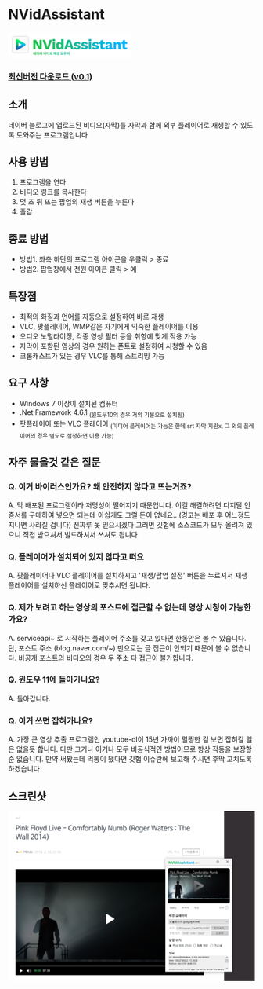 # NVidAssistant
<img src="banner.png" width="50%" height="50%">

### [최신버전 다운로드 (v0.1)](https://github.com/pdjdev/NVidAssistant/releases/download/v0.1/NVidAssistant.exe)

## 소개
네이버 블로그에 업로드된 비디오(자막)를 자막과 함께 외부 플레이어로 재생할 수 있도록 도와주는 프로그램입니다

## 사용 방법
1. 프로그램을 연다
2. 비디오 링크를 복사한다
3. 몇 초 뒤 뜨는 팝업의 재생 버튼을 누른다
4. 즐감

## 종료 방법
* 방법1. 좌측 하단의 프로그램 아이콘을 우클릭 > 종료
* 방법2. 팝업창에서 전원 아이콘 클릭 > 예

## 특장점
- 최적의 화질과 언어를 자동으로 설정하여 바로 재생
- VLC, 팟플레이어, WMP같은 자기에게 익숙한 플레이어를 이용
- 오디오 노멀라이징, 각종 영상 필터 등을 취향에 맞게 적용 가능
- 자막이 포함된 영상의 경우 원하는 폰트로 설정하여 시청할 수 있음
- 크롬캐스트가 있는 경우 VLC를 통해 스트리밍 가능

## 요구 사항
- Windows 7 이상이 설치된 컴퓨터
- .Net Framework 4.6.1 <sub>(윈도우10의 경우 거의 기본으로 설치됨)</sub>
- 팟플레이어 또는 VLC 플레이어 <sub>(미디어 플레이어는 가능은 한데 srt 자막 지원x, 그 외의 플레이어의 경우 별도로 설정하면 이용 가능)</sub>

## 자주 물을것 같은 질문
### Q. 이거 바이러스인가요? 왜 안전하지 않다고 뜨는거죠?
A. 막 배포된 프로그램이라 저명성이 떨어지기 때문입니다. 이걸 해결하려면 디지털 인증서를 구매하여 넣으면 되는데 아쉽게도 그럴 돈이 없네요.. (경고는 배포 후 어느정도 지나면 사라질 겁니다)
  진짜루 못 믿으시겠다 그러면 깃헙에 소스코드가 모두 올려져 있으니 직접 받으셔서 빌드하셔서 쓰셔도 됩니다

### Q. 플레이어가 설치되어 있지 않다고 떠요
A. 팟플레이어나 VLC 플레이어를 설치하시고 '재생/팝업 설정' 버튼을 누르셔서 재생 플레이어를 설치하신 플레이어로 맞추시면 됩니다.

### Q. 제가 보려고 하는 영상의 포스트에 접근할 수 없는데 영상 시청이 가능한가요?
A. serviceapi~ 로 시작하는 플레이어 주소를 갖고 있다면 한동안은 볼 수 있습니다. 단, 포스트 주소 (blog.naver.com/~) 만으로는 글 접근이 안되기 때문에 볼 수 없습니다. 비공개 포스트의 비디오의 경우 두 주소 다 접근이 불가합니다.

### Q. 윈도우 11에 돌아가나요?
A. 돌아갑니다.

### Q. 이거 쓰면 잡혀가나요?
A. 가장 큰 영상 추출 프로그램인 youtube-dl이 15년 가까이 멀쩡한 걸 보면 잡혀갈 일은 없을듯 합니다. 다만 그거나 이거나 모두 비공식적인 방법이므로 항상 작동을 보장할 순 없습니다. 만약 써봤는데 먹통이 됐다면 깃헙 이슈란에 보고해 주시면 후딱 고치도록 하겠습니다


## 스크린샷
![img2](image.png)
